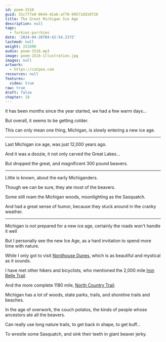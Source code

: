 ```yaml
---
id: poem-1516
guid: 31c777e8-0644-42ab-af70-99571dd10f28
title: The Great Michigan Ice Age
description: null
tags:
  - furkies-purrkies
date: '2024-04-26T04:42:54.237Z'
lastmod: null
weight: 151600
audio: poem-1516.mp3
image: poem-1516-illustration.jpg
images: null
artwork:
  - https://catpea.com
resources: null
features:
  video: true
raw: true
draft: false
chapter: 10
---
```


It has been months since the year started,
we had a few warm days…

But overall,
it seems to be getting colder.

This can only mean one thing,
Michigan, is slowly entering a new ice age.

---

Last Michigan ice age,
was just 12,000 years ago.

And it was a doozie,
it not only carved the Great Lakes…

But dropped the great,
and magnificent 300 pound beavers.

---

Little is known,
about the early Michiganders.

Though we can be sure,
they ate most of the beavers.

Some still roam the Michigan woods,
moonlighting as the Sasquatch.

And had a great sense of humor,
because they stuck around in the cranky weather.

---

Michigan is not prepared for a new ice age,
certainly the roads won't handle it well

But I personally see the new Ice Age,
as a hard invitation to spend more time with nature.

While I only got to visit [Nordhouse Dunes][0],
which is as beautiful and mystical as it sounds.

I have met other hikers and bicyclists,
who mentioned the 2,000 mile [Iron Belle Trail][1].

And the more complete 1180 mile,
[North Country Trail][2].

Michigan has a lot of woods, state parks,
trails, and shoreline trails and beaches.

In the age of overwork, the couch potatos,
the kinds of people whose ancestors ate all the beavers.

Can really use long nature trails,
to get back in shape, to get buff...

To wrestle some Sasquatch,
and sink their teeth in giant beaver jerky.

[0]: https://www.youtube.com/watch?v=68jy3_ABvRo
[1]: https://www.michigan.gov/dnr/places/state-trails/iron-belle
[2]: https://northcountrytrail.org/the-trail/michigan/
